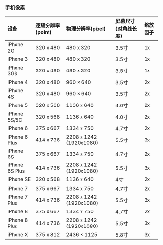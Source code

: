 ### 手机像素

| 设备           | 逻辑分辨率(point) | 物理分辨率(pixel)       | 屏幕尺寸(对角线长度) | 缩放因子 |
| :------------- | :---------------- | :---------------------- | :------------------- | :------- |
| iPhone 2G      | 320 x 480         | 480 x 320               | 3.5寸                | 1x       |
| iPhone 3       | 320 x 480         | 480 x 320               | 3.5寸                | 1x       |
| iPhone 3GS     | 320 x 480         | 480 x 320               | 3.5寸                | 1x       |
| iPhone 4       | 320 x 480         | 960 × 640               | 3.5寸                | 2x       |
| iPhone 4S      | 320 x 480         | 960 × 640               | 3.5寸                | 2x       |
| iPhone 5       | 320 x 568         | 1136 x 640              | 4.0寸                | 2x       |
| iPhone 5S/5C   | 320 x 568         | 1136 x 640              | 4.0寸                | 2x       |
| iPhone 6       | 375 x 667         | 1334 x 750              | 4.7寸                | 2x       |
| iPhone 6 Plus  | 414 x 736         | 2208 x 1242 (1920x1080) | 5.5寸                | 3x       |
| iPhone 6S      | 375 x 667         | 1334 x 750              | 4.7寸                | 2x       |
| iPhone 6S Plus | 414 x 736         | 2208 x 1242 (1920x1080) | 5.5寸                | 3x       |
| iPhone SE      | 320 x 568         | 1136 x 640              | 4寸                  | 2x       |
| iPhone 7       | 375 x 667         | 1334 x 750              | 4.7寸                | 2x       |
| iPhone 7 Plus  | 414 x 736         | 2208 x 1242 (1920x1080) | 5.5寸                | 3x       |
| iPhone 8       | 375 x 667         | 1334 x 750              | 4.7寸                | 2x       |
| iPhone 8 Plus  | 414 x 736         | 2208 x 1242 (1920x1080) | 5.5寸                | 3x       |
| iPhone X       | 375 x 812         | 2436 × 1125             | 5.8寸                | 3x       |

